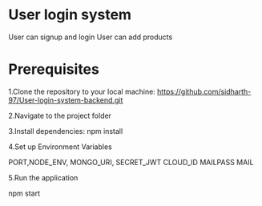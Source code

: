 # User login system

User can signup and login
User can add products

# Prerequisites
1.Clone the repository to your local machine:
https://github.com/sidharth-97/User-login-system-backend.git

2.Navigate to the project folder

3.Install dependencies:
    npm install

4.Set up Environment Variables

PORT,NODE_ENV,
MONGO_URI,
SECRET_JWT
CLOUD_ID
MAILPASS
MAIL

5.Run the application

npm start